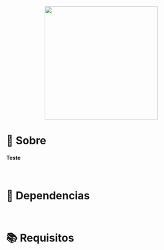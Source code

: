 <div align="center">
  <img src="https://user-images.githubusercontent.com/67304453/147499611-0facc17f-37d0-4d92-8531-93008967ce11.png" width="300" >
</div>

<h1>📃 Sobre</h1>
 
<h4 align="justify">Teste</h4>

<br>

<h1>🔧 Dependencias</h1>
 
<br>

<h1>📚 Requisitos</h1>

<ul>
